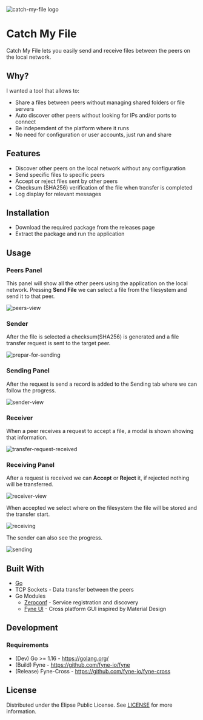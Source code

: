 ![catch-my-file logo](assets/icons/icon-512.png)

# Catch My File

Catch My File lets you easily send and receive files between the peers on the local network.

## Why?

I wanted a tool that allows to:

- Share a files between peers without managing shared folders or file servers
- Auto discover other peers without looking for IPs and/or ports to connect
- Be indepemdent of the platform where it runs
- No need for configuration or user accounts, just run and share

## Features

- Discover other peers on the local network without any configuration
- Send specific files to specific peers
- Accept or reject files sent by other peers
- Checksum (SHA256) verification of the file when transfer is completed
- Log display for relevant messages

## Installation

- Download the required package from the releases page
- Extract the package and run the application

## Usage

### Peers Panel

This panel will show all the other peers using the application on the local network. Pressing **Send File** we can select a file from the filesystem and send it to that peer.

![peers-view](assets/screenshots/peers-view.png)

### Sender

After the file is selected a checksum(SHA256) is generated and a file transfer request is sent to the target peer.

![prepar-for-sending](assets/screenshots/prepar-for-sending.png)


### Sending Panel

After the request is send a record is added to the Sending tab where we can follow the progress.

![sender-view](assets/screenshots/sender-view.png)

### Receiver

When a peer receives a request to accept a file, a modal is shown showing that information.

![transfer-request-received](assets/screenshots/transfer-request-received.png)

### Receiving Panel

After a request is received we can **Accept** or **Reject** it, if rejected nothing will be transferred.

![receiver-view](assets/screenshots/receiver-view.png)

When accepted we select where on the filesystem the file will be stored and the transfer start.

![receiving](assets/screenshots/receiving.png)

The sender can also see the progress.

![sending](assets/screenshots/sending.png)


## Built With
- [Go](https://go.dev/)
- TCP Sockets - Data transfer between the peers
- Go Modules
  - [Zeroconf](https://github.com/grandcat/zeroconf) - Service registration and discovery
  - [Fyne UI](https://fyne.io/) - Cross platform GUI inspired by Material Design


## Development

### Requirements

- (Dev) Go >= 1.16 - https://golang.org/
- (Build) Fyne - https://github.com/fyne-io/fyne
- (Release) Fyne-Cross - https://github.com/fyne-io/fyne-cross

## License

Distributed under the Elipse Public License. See [LICENSE](LICENSE) for more information.
